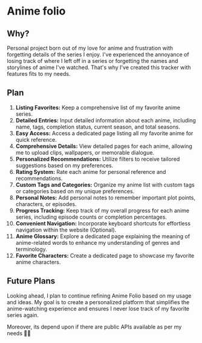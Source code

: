 # Anime folio

## Why?
Personal project born out of my love for anime and frustration with forgetting details of the series I enjoy. I've experienced the annoyance of losing track of where I left off in a series or forgetting the names and storylines of anime I've watched. That's why I've created this tracker with features fits to my needs.
 
## Plan 

1. **Listing Favorites:** Keep a comprehensive list of my favorite anime series.
2. **Detailed Entries:** Input detailed information about each anime, including name, tags, completion status, current season, and total seasons.
3. **Easy Access:** Access a dedicated page listing all my favorite anime for quick reference.
4. **Comprehensive Details:** View detailed pages for each anime, allowing me to upload clips, wallpapers, or memorable dialogue.
5. **Personalized Recommendations:** Utilize filters to receive tailored suggestions based on my preferences.
6. **Rating System:** Rate each anime for personal reference and recommendations.
7. **Custom Tags and Categories:** Organize my anime list with custom tags or categories based on my unique preferences.
8. **Personal Notes:** Add personal notes to remember important plot points, characters, or episodes.
9. **Progress Tracking:** Keep track of my overall progress for each anime series, including episode counts or completion percentages.
10. **Convenient Navigation:** Incorporate keyboard shortcuts for effortless navigation within the website (Optional).
11. **Anime Glossary:** Explore a dedicated page explaining the meaning of anime-related words to enhance my understanding of genres and terminology.
12. **Favorite Characters:** Create a dedicated page to showcase my favorite anime characters.
    
## Future Plans
Looking ahead, I plan to continue refining Anime Folio based on my usage and ideas. My goal is to create a personalized platform that simplifies the anime-watching experience and ensures I never lose track of my favorite series again.

Moreover, its depend upon if there are public APIs available as per my needs 🤷‍♂️
